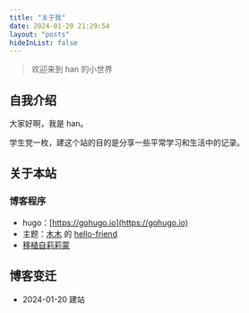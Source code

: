 ```yaml
---
title: "关于我"
date: 2024-01-20 21:29:54
layout: "posts"
hideInList: false
---
```


> 欢迎来到 han 的小世界

## 自我介绍

大家好啊，我是 han。

学生党一枚，建这个站的目的是分享一些平常学习和生活中的记录。

## 关于本站

### 博客程序

- hugo：[https://gohugo.io](https://gohugo.io)
- 主题：[木木](https://immmmm.com) 的 [hello-friend](https://github.com/lmm214/immmmm/tree/master/themes/hello-friend)
- [移植自莉莉蒙](https://lillianwho.com)

## 博客变迁

- 2024-01-20 建站
